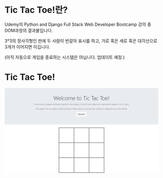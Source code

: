 # Tic Tac Toe!란?

Udemy의 Python and Django Full Stack Web Developer Bootcamp 강의 중 DOM과정의 결과물입니다.

3*3의 정사각형인 판에 두 사람이 번갈아 표시를 하고, 가로 혹은 세로 혹은 대각선으로 3개가 이어지면 이깁니다.

(아직 자동으로 게임을 종료하는 시스템은 아닙니다. 업데이트 예정.)


# Tic Tac Toe!

![](tictactoe.png)
